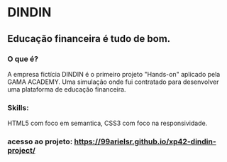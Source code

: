 # DINDIN

## Educação financeira é tudo de bom.

### O que é?

A empresa fictícia DINDIN é o primeiro projeto "Hands-on" aplicado pela GAMA ACADEMY.
Uma simulação onde fui contratado para desenvolver uma plataforma de educação financeira.

### Skills:

HTML5 com foco em semantica, CSS3 com foco na responsividade.

### acesso ao projeto: https://99arielsr.github.io/xp42-dindin-project/
